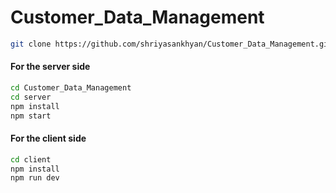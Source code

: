 # Customer_Data_Management

```bash
git clone https://github.com/shriyasankhyan/Customer_Data_Management.git
```


#### For the server side

```bash
cd Customer_Data_Management
cd server
npm install
npm start
```

#### For the client side

```bash
cd client
npm install
npm run dev
```


